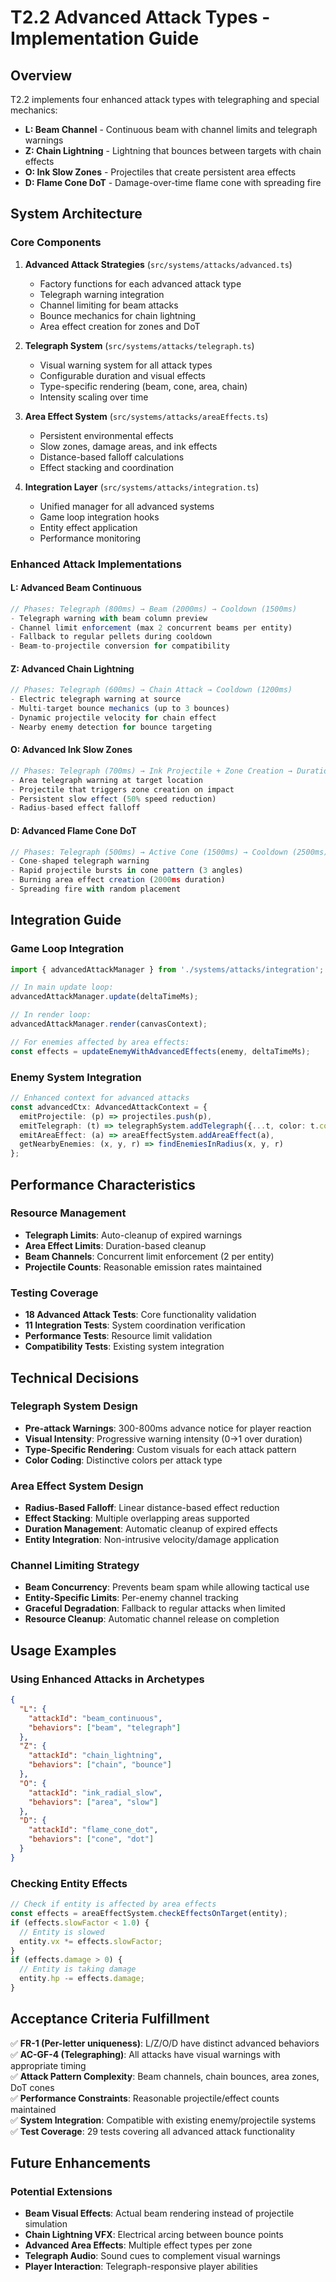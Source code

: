 # T2.2 Advanced Attack Types - Implementation Guide

## Overview
T2.2 implements four enhanced attack types with telegraphing and special mechanics:

- **L: Beam Channel** - Continuous beam with channel limits and telegraph warnings
- **Z: Chain Lightning** - Lightning that bounces between targets with chain effects  
- **O: Ink Slow Zones** - Projectiles that create persistent area effects
- **D: Flame Cone DoT** - Damage-over-time flame cone with spreading fire

## System Architecture

### Core Components

1. **Advanced Attack Strategies** (`src/systems/attacks/advanced.ts`)
   - Factory functions for each advanced attack type
   - Telegraph warning integration
   - Channel limiting for beam attacks
   - Bounce mechanics for chain lightning
   - Area effect creation for zones and DoT

2. **Telegraph System** (`src/systems/attacks/telegraph.ts`)
   - Visual warning system for all attack types
   - Configurable duration and visual effects
   - Type-specific rendering (beam, cone, area, chain)
   - Intensity scaling over time

3. **Area Effect System** (`src/systems/attacks/areaEffects.ts`)
   - Persistent environmental effects
   - Slow zones, damage areas, and ink effects
   - Distance-based falloff calculations
   - Effect stacking and coordination

4. **Integration Layer** (`src/systems/attacks/integration.ts`)
   - Unified manager for all advanced systems
   - Game loop integration hooks
   - Entity effect application
   - Performance monitoring

### Enhanced Attack Implementations

#### L: Advanced Beam Continuous
```typescript
// Phases: Telegraph (800ms) → Beam (2000ms) → Cooldown (1500ms)
- Telegraph warning with beam column preview
- Channel limit enforcement (max 2 concurrent beams per entity)
- Fallback to regular pellets during cooldown
- Beam-to-projectile conversion for compatibility
```

#### Z: Advanced Chain Lightning  
```typescript
// Phases: Telegraph (600ms) → Chain Attack → Cooldown (1200ms)
- Electric telegraph warning at source
- Multi-target bounce mechanics (up to 3 bounces)
- Dynamic projectile velocity for chain effect
- Nearby enemy detection for bounce targeting
```

#### O: Advanced Ink Slow Zones
```typescript
// Phases: Telegraph (700ms) → Ink Projectile + Zone Creation → Duration (4000ms)
- Area telegraph warning at target location
- Projectile that triggers zone creation on impact
- Persistent slow effect (50% speed reduction)
- Radius-based effect falloff
```

#### D: Advanced Flame Cone DoT
```typescript
// Phases: Telegraph (500ms) → Active Cone (1500ms) → Cooldown (2500ms)
- Cone-shaped telegraph warning
- Rapid projectile bursts in cone pattern (3 angles)
- Burning area effect creation (2000ms duration)
- Spreading fire with random placement
```

## Integration Guide

### Game Loop Integration
```typescript
import { advancedAttackManager } from './systems/attacks/integration';

// In main update loop:
advancedAttackManager.update(deltaTimeMs);

// In render loop:
advancedAttackManager.render(canvasContext);

// For enemies affected by area effects:
const effects = updateEnemyWithAdvancedEffects(enemy, deltaTimeMs);
```

### Enemy System Integration
```typescript
// Enhanced context for advanced attacks
const advancedCtx: AdvancedAttackContext = {
  emitProjectile: (p) => projectiles.push(p),
  emitTelegraph: (t) => telegraphSystem.addTelegraph({...t, color: t.color || '#fff'}),
  emitAreaEffect: (a) => areaEffectSystem.addAreaEffect(a),
  getNearbyEnemies: (x, y, r) => findEnemiesInRadius(x, y, r)
};
```

## Performance Characteristics

### Resource Management
- **Telegraph Limits**: Auto-cleanup of expired warnings
- **Area Effect Limits**: Duration-based cleanup
- **Beam Channels**: Concurrent limit enforcement (2 per entity)
- **Projectile Counts**: Reasonable emission rates maintained

### Testing Coverage
- **18 Advanced Attack Tests**: Core functionality validation
- **11 Integration Tests**: System coordination verification
- **Performance Tests**: Resource limit validation
- **Compatibility Tests**: Existing system integration

## Technical Decisions

### Telegraph System Design
- **Pre-attack Warnings**: 300-800ms advance notice for player reaction
- **Visual Intensity**: Progressive warning intensity (0→1 over duration)
- **Type-Specific Rendering**: Custom visuals for each attack pattern
- **Color Coding**: Distinctive colors per attack type

### Area Effect System Design  
- **Radius-Based Falloff**: Linear distance-based effect reduction
- **Effect Stacking**: Multiple overlapping areas supported
- **Duration Management**: Automatic cleanup of expired effects
- **Entity Integration**: Non-intrusive velocity/damage application

### Channel Limiting Strategy
- **Beam Concurrency**: Prevents beam spam while allowing tactical use
- **Entity-Specific Limits**: Per-enemy channel tracking
- **Graceful Degradation**: Fallback to regular attacks when limited
- **Resource Cleanup**: Automatic channel release on completion

## Usage Examples

### Using Enhanced Attacks in Archetypes
```json
{
  "L": {
    "attackId": "beam_continuous",
    "behaviors": ["beam", "telegraph"]
  },
  "Z": {
    "attackId": "chain_lightning", 
    "behaviors": ["chain", "bounce"]
  },
  "O": {
    "attackId": "ink_radial_slow",
    "behaviors": ["area", "slow"]
  },
  "D": {
    "attackId": "flame_cone_dot",
    "behaviors": ["cone", "dot"]
  }
}
```

### Checking Entity Effects
```typescript
// Check if entity is affected by area effects
const effects = areaEffectSystem.checkEffectsOnTarget(entity);
if (effects.slowFactor < 1.0) {
  // Entity is slowed
  entity.vx *= effects.slowFactor;
}
if (effects.damage > 0) {
  // Entity is taking damage
  entity.hp -= effects.damage;
}
```

## Acceptance Criteria Fulfillment

✅ **FR-1 (Per-letter uniqueness)**: L/Z/O/D have distinct advanced behaviors  
✅ **AC-GF-4 (Telegraphing)**: All attacks have visual warnings with appropriate timing  
✅ **Attack Pattern Complexity**: Beam channels, chain bounces, area zones, DoT cones  
✅ **Performance Constraints**: Reasonable projectile/effect counts maintained  
✅ **System Integration**: Compatible with existing enemy/projectile systems  
✅ **Test Coverage**: 29 tests covering all advanced attack functionality

## Future Enhancements

### Potential Extensions
- **Beam Visual Effects**: Actual beam rendering instead of projectile simulation
- **Chain Lightning VFX**: Electrical arcing between bounce points  
- **Advanced Area Effects**: Multiple effect types per zone
- **Telegraph Audio**: Sound cues to complement visual warnings
- **Player Interaction**: Telegraph-responsive player abilities
